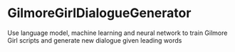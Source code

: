 # GilmoreGirlDialogueGenerator
Use language model, machine learning and neural network to train Gilmore Girl scripts and generate new dialogue given leading words
